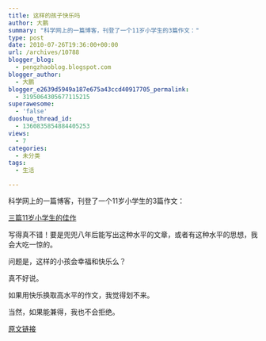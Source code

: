 ```yaml
---
title: 这样的孩子快乐吗
author: 大鹏
summary: "科学网上的一篇博客，刊登了一个11岁小学生的3篇作文："
type: post
date: 2010-07-26T19:36:00+00:00
url: /archives/10788
blogger_blog:
  - pengzhaoblog.blogspot.com
blogger_author:
  - 大鹏
blogger_e2639d5949a187e675a43ccd40917705_permalink:
  - 3195064305677115215
superawesome:
  - 'false'
duoshuo_thread_id:
  - 1360835854884405253
views:
  - 7
categories:
  - 未分类
tags:
  - 生活

---
```

科学网上的一篇博客，刊登了一个11岁小学生的3篇作文：

[三篇11岁小学生的佳作][1]

写得真不错！要是兜兜八年后能写出这种水平的文章，或者有这种水平的思想，我会大吃一惊的。

问题是，这样的小孩会幸福和快乐么？

真不好说。

如果用快乐换取高水平的作文，我觉得划不来。

当然，如果能兼得，我也不会拒绝。

 [1]: http://www.sciencetimes.com.cn/m/user_content.aspx?id=347491

[原文链接](http://dapengde.com/archives/10788)

